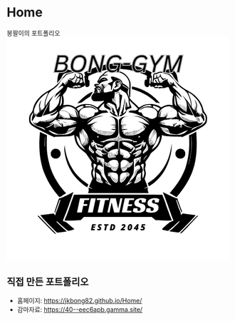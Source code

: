 # Home
봉팔이의 포트폴리오
![My Home logo](Logo.png)
## 직접 만든 포트폴리오
- 홈페이지: https://jkbong82.github.io/Home/
- 감마자료: https://40--eec6apb.gamma.site/
